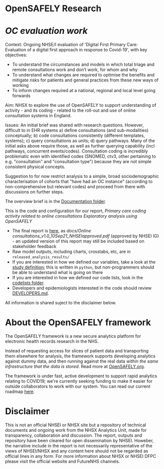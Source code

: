 # OpenSAFELY Research

# _OC evaluation work_

Context: Ongoing NHSE/I evaluation of 'Digital First Primary Care: Evaluation of a digital first approach in response to Covid-19', with key objectives:
*	To understand the circumstances and models in which total triage and remote consultations work and don’t work, for whom and why
*	To understand what changes are required to optimise the benefits and mitigate risks for patients and general practices from these new ways of working
*	To inform changes required at a national, regional and local level going forwards

Aim: NHSX to explore the use of OpenSAFELY to support understanding of activity - and its coding - related to the roll-out and use of online consultation systems in England.

Issues:
An initial brief was shared with research questions.
However, difficult to in EHR systems a) define consultations (and sub-modalities) conceptually; b) code consultations consistently (different templates, systems); c) query consultations as units; d) query pathways. Many of the initial asks above require those, as well as further querying capability (incl pathways, concurrent events/codes). Consultation coding is incredibly problematic even with identified codes (SNOMED, ctv3, other pertaining to e.g. "consultation" and "consultation type") because they are not simple consistent physical concepts.

Suggestion to for now restrict analysis to a simple, broad sociodemographic characterisation of cohorts that "have had an OC instance" (according to non-comprehensive but relevant codes) and proceed from there with discussions on further steps.

The overview brief is in the [Documentation folder](./docs).

This is the code and configuration for our report, _Primary care coding activity related to online consultations
Exploratory analysis using OpenSAFELY_

* The final report is [here](./docs), as _docs/Online consultations_v1.0_10Sep21_NHSEIapproved.pdf_ (approved by NHSEI IG) - an updated version of this report may still be included based on stakeholder feedback 
* Raw model outputs, including charts, crosstabs, etc, are in `released_analysis_results/`
* If you are interested in how we defined our variables, take a look at the [study definition](analysis/study_definition.py); this is written in `python`, but non-programmers should be able to understand what is going on there
* If you are interested in how we defined our code lists, look in the [codelists folder](./codelists/).
* Developers and epidemiologists interested in the code should review
[DEVELOPERS.md](./docs/DEVELOPERS.md).

All information is shared suject to the disclaimer below.

# About the OpenSAFELY framework

The OpenSAFELY framework is a new secure analytics platform for
electronic health records research in the NHS.

Instead of requesting access for slices of patient data and
transporting them elsewhere for analysis, the framework supports
developing analytics against dummy data, and then running against the
real data *within the same infrastructure that the data is stored*.
Read more at [OpenSAFELY.org](https://opensafely.org).

The framework is under fast, active development to support rapid
analytics relating to COVID19; we're currently seeking funding to make
it easier for outside collaborators to work with our system.  You can
read our current roadmap [here](ROADMAP.md).

# Disclaimer

This is not an official NHSEI or NHSX site but a repository of technical documents and ongoing work from the NHSX Analytics Unit, made for transparency, collaboration and discussion. The report, outputs and repository have been cleared for open dissemination by NHSEI. Howeber, the narrative include in the report is not necessarily representative of the views of NHSEI/NHSX and any content here should not be regarded as official lines in any form. For more information about NHSX or NHSEI DFPC please visit the official website and FutureNHS channels.